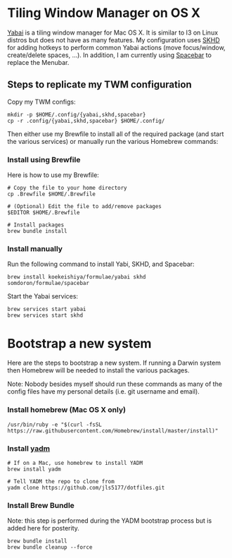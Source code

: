 # Tiling Window Manager on OS X

[Yabai](https://github.com/koekeishiya/yabai) is a tiling window
manager for Mac OS X. It is similar to I3 on Linux distros but does
not have as many features. My configuration uses
[SKHD](https://github.com/koekeishiya/skhd) for adding
hotkeys to perform common Yabai actions (move focus/window,
create/delete spaces, ...). In addition, I am currently using
[Spacebar](https://github.com/somdoron/spacebar) to replace the
Menubar.

## Steps to replicate my TWM configuration

Copy my TWM configs:

    mkdir -p $HOME/.config/{yabai,skhd,spacebar}
    cp -r .config/{yabai,skhd,spacebar} $HOME/.config/

Then either use my Brewfile to install all of the required package
(and start the various services) or manually run the various Homebrew
commands:

### Install using Brewfile

Here is how to use my Brewfile:

    # Copy the file to your home directory
    cp .Brewfile $HOME/.Brewfile

    # (Optional) Edit the file to add/remove packages
    $EDITOR $HOME/.Brewfile

    # Install packages
    brew bundle install

### Install manually

Run the following command to install Yabi, SKHD, and Spacebar:

    brew install koekeishiya/formulae/yabai skhd somdoron/formulae/spacebar

Start the Yabai services:

    brew services start yabai
    brew services start skhd


# Bootstrap a new system

Here are the steps to bootstrap a new system. If running a Darwin 
system then Homebrew will be needed to install the various packages.

Note: Nobody besides myself should run these commands as many of the config files have my personal details (i.e. git username and email).

### Install homebrew (Mac OS X only)

    /usr/bin/ruby -e "$(curl -fsSL https://raw.githubusercontent.com/Homebrew/install/master/install)"

### Install [yadm](https://github.com/TheLocehiliosan/yadm)

    # If on a Mac, use homebrew to install YADM 
    brew install yadm

    # Tell YADM the repo to clone from
    yadm clone https://github.com/jls5177/dotfiles.git

### Install Brew Bundle

Note: this step is performed during the YADM bootstrap process but is
added here for posterity.

    brew bundle install
    brew bundle cleanup --force

